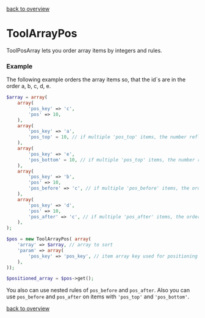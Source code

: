 [back to overview](../../README.markdown#initial-functionality)

ToolArrayPos
===============================

ToolPosArray lets you order array items by integers and rules.

### Example

The following example orders the array items so, that the id`s are in the order a, b, c, d, e.

````php
$array = array(
	array(
		'pos_key' => 'c',
		'pos' => 10,
	),
	array(
		'pos_key' => 'a',
		'pos_top' = 10, // if multiple 'pos_top' items, the number reflects the order
	),
	array(
		'pos_key' => 'e',
		'pos_bottom' = 10, // if multiple 'pos_top' items, the number reflects the order
	),
	array(
		'pos_key' => 'b',
		'pos' => 10,
		'pos_before' => 'c', // if multiple 'pos_before' items, the order in the source array reflects the order
	),
	array(
		'pos_key' => 'd',
		'pos' => 10,
		'pos_after' => 'c', // if multiple 'pos_after' items, the order in the source array reflects the order
	),
);

$pos = new ToolArrayPos( array(
	'array' => $array, // array to sort
	'param' => array(
		'pos_key' => 'pos_key', // item array key used for positioning by pos_before and pos_after
	),
));

$positioned_array = $pos->get();
````

You also can use nested rules of `pos_before` and `pos_after`. Also you can use `pos_before` and `pos_after` on items with `'pos_top'` and `'pos_bottom'`.

[back to overview](../../README.markdown#initial-functionality)
